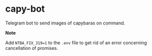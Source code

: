 # capy-bot

Telegram bot to send images of capybaras on command.

**Note**

Add ``NTBA_FIX_319=1`` to the `.env` file to get rid of an error concerning cancellation of promises.
